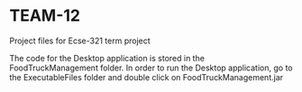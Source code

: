 # TEAM-12
Project files for Ecse-321 term project

The code for the Desktop application is stored in the FoodTruckManagement folder.
In order to run the Desktop application, go to the ExecutableFiles folder and double click on FoodTruckManagement.jar
